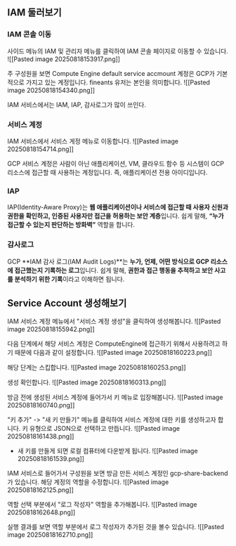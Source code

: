 
## IAM 둘러보기
### IAM 콘솔 이동
사이드 메뉴의 IAM 및 관리자 메뉴를 클릭하여 IAM 콘솔 페이지로 이동할 수 있습니다.
![[Pasted image 20250818153917.png]]

주 구성원을 보면 Compute Engine default service accmount 계정은 GCP가 기본적으로 가지고 있는 계정입니다. fineants 유저는 본인을 의미합니다.
![[Pasted image 20250818154340.png]]

IAM 서비스에서는 IAM, IAP, 감사로그가 많이 쓰인다.

### 서비스 계정
IAM 서비스에서 서비스 게정 메뉴로 이동합니다.
![[Pasted image 20250818154714.png]]

GCP 서비스 계정은 사람이 아닌 애플리케이션, VM, 클라우드 함수 등 시스템이 GCP 리소스에 접근할 때 사용하는 계정입니다. 즉, 애플리케이션 전용 아이디입니다.

### IAP
IAP(Identity-Aware Proxy)는 **웹 애플리케이션이나 서비스에 접근할 때 사용자 신원과 권한을 확인하고, 인증된 사용자만 접근을 허용하는 보안 계층**입니다. 쉽게 말해, **“누가 접근할 수 있는지 판단하는 방화벽”** 역할을 합니다.

### 감사로그
GCP **IAM 감사 로그(IAM Audit Logs)**는 **누가, 언제, 어떤 방식으로 GCP 리소스에 접근했는지 기록하는 로그**입니다. 쉽게 말해, **권한과 접근 행동을 추적하고 보안 사고를 분석하기 위한 기록**이라고 이해하면 됩니다.

## Service Account 생성해보기
IAM 서비스 계정 메뉴에서 "서비스 계정 생성"을 클릭하여 생성해봅니다.
![[Pasted image 20250818155942.png]]

다음 단계에서 해당 서비스 계정은 ComputeEngine에 접근하기 위해서 사용하려고 하기 때문에 다음과 같이 설정합니다.
![[Pasted image 20250818160223.png]]

해당 단계는 스킵합니다.
![[Pasted image 20250818160253.png]]

생성 확인합니다.
![[Pasted image 20250818160313.png]]

방금 전에 생성된 서비스 계정에 들어가서 키 메뉴로 입장해봅니다.
![[Pasted image 20250818160740.png]]

"키 추가" -> "새 키 만들기" 메뉴를 클릭하여 서비스 계정에 대한 키를 생성하고자 합니다. 키 유형으로 JSON으로 선택하고 만듭니다.
![[Pasted image 20250818161438.png]]
- 새 키를 만들게 되면 로컬 컴퓨터에 다운받게 됩니다.
![[Pasted image 20250818161539.png]]

IAM 서비스로 들어가서 구성원을 보면 방금 만든 서비스 계정인 gcp-share-backend가 있습니다. 해당 계정의 역할을 수정합니다.
![[Pasted image 20250818162125.png]]

역할 선택 부분에서 "로그 작성자" 역할을 추가해봅니다.
![[Pasted image 20250818162648.png]]

실행 결과를 보면 역할 부분에서 로그 작성자가 추가된 것을 볼수 있습니다.
![[Pasted image 20250818162710.png]]






